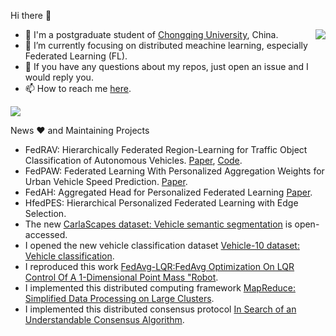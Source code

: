 Hi there 👋

<img align="right" src="https://github-readme-stats.vercel.app/api?username=yjzhai-cs&show_icons=true&count_private=true&theme=transparent" />

 
 - 🤖 I'm a postgraduate student of [Chongqing University](https://www.cqu.edu.cn/), China.
 - 🌱 I’m currently focusing on distributed meachine learning, especially Federated Learning (FL).
 - 👀 If you have any questions about my repos, just open an issue and I would reply you.
 - 📫 How to reach me [here](yjzhai-cs@gmail.com).


<!--[![6.5840](https://github-readme-stats.vercel.app/api/pin/?username=yjzhai&repo=6.5840&theme=transparent)](https://github.com/yjzhai/6.5840)-->

<img src="https://github-profile-summary-cards.vercel.app/api/cards/profile-details?username=yjzhai-cs&theme=transparent"/>

News ❤ and Maintaining Projects
-  FedRAV: Hierarchically Federated Region-Learning for Traffic Object Classification of Autonomous Vehicles. [Paper](https://arxiv.org/abs/2411.13979), [Code](https://github.com/yjzhai-cs/FedRAV).
-  FedPAW: Federated Learning With Personalized Aggregation Weights for Urban Vehicle Speed Prediction. [Paper](https://ieeexplore.ieee.org/abstract/document/10663571).
-  FedAH: Aggregated Head for Personalized Federated Learning [Paper](https://arxiv.org/pdf/2412.01295).
-  HfedPES: Hierarchical Personalized Federated Learning with Edge Selection.
-  The new [CarlaScapes dataset: Vehicle semantic segmentation](https://github.com/yjzhai-cs/CarlaScapes) is open-accessed.
-  I opened the new vehicle classification dataset [Vehicle-10 dataset: Vehicle classification](https://github.com/yjzhai-cs/Vehicle-10).
-  I reproduced this work [FedAvg-LQR:FedAvg Optimization On LQR Control Of A 1-Dimensional Point Mass "Robot](https://github.com/dflr-lab/FedAvg-LQR).
-  I implemented this distributed computing framework [MapReduce: Simplified Data Processing on Large Clusters](https://github.com/yjzhai-cs/MapReduce).
-  I implemented this distributed consensus protocol [In Search of an Understandable Consensus Algorithm](https://github.com/yjzhai-cs/KVRaft).
